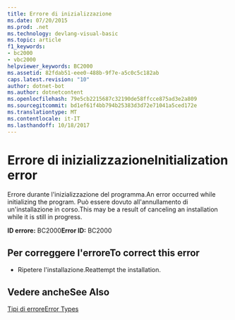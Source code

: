 ```yaml
---
title: Errore di inizializzazione
ms.date: 07/20/2015
ms.prod: .net
ms.technology: devlang-visual-basic
ms.topic: article
f1_keywords:
- bc2000
- vbc2000
helpviewer_keywords: BC2000
ms.assetid: 82fdab51-eee0-488b-9f7e-a5c0c5c182ab
caps.latest.revision: "10"
author: dotnet-bot
ms.author: dotnetcontent
ms.openlocfilehash: 79e5cb2215687c32190de58ffcce875ad3e2a809
ms.sourcegitcommit: bd1ef61f4bb794b25383d3d72e71041a5ced172e
ms.translationtype: MT
ms.contentlocale: it-IT
ms.lasthandoff: 10/18/2017
---
```

# <a name="initialization-error"></a><span data-ttu-id="b0a1f-102">Errore di inizializzazione</span><span class="sxs-lookup"><span data-stu-id="b0a1f-102">Initialization error</span></span>
<span data-ttu-id="b0a1f-103">Errore durante l'inizializzazione del programma.</span><span class="sxs-lookup"><span data-stu-id="b0a1f-103">An error occurred while initializing the program.</span></span> <span data-ttu-id="b0a1f-104">Può essere dovuto all'annullamento di un'installazione in corso.</span><span class="sxs-lookup"><span data-stu-id="b0a1f-104">This may be a result of canceling an installation while it is still in progress.</span></span>  
  
 <span data-ttu-id="b0a1f-105">**ID errore:** BC2000</span><span class="sxs-lookup"><span data-stu-id="b0a1f-105">**Error ID:** BC2000</span></span>  
  
## <a name="to-correct-this-error"></a><span data-ttu-id="b0a1f-106">Per correggere l'errore</span><span class="sxs-lookup"><span data-stu-id="b0a1f-106">To correct this error</span></span>  
  
-   <span data-ttu-id="b0a1f-107">Ripetere l'installazione.</span><span class="sxs-lookup"><span data-stu-id="b0a1f-107">Reattempt the installation.</span></span>  
  
## <a name="see-also"></a><span data-ttu-id="b0a1f-108">Vedere anche</span><span class="sxs-lookup"><span data-stu-id="b0a1f-108">See Also</span></span>  
 [<span data-ttu-id="b0a1f-109">Tipi di errore</span><span class="sxs-lookup"><span data-stu-id="b0a1f-109">Error Types</span></span>](../../visual-basic/programming-guide/language-features/error-types.md)
